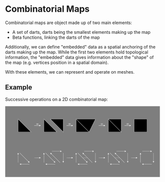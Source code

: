 # Combinatorial Maps

Combinatorial maps are object made up of two main elements:

- A set of darts, darts being the smallest elements making up the map
- Beta functions, linking the darts of the map

Additionally, we can define "embedded" data as a spatial anchoring of
the darts making up the map. While the first two elements hold topological
information, the "embedded" data gives information about the "shape" of 
the map (e.g. vertices position in a spatial domain).

With these elements, we can represent and operate on meshes. 

## Example

Successive operations on a 2D combinatorial map:

![TWOMAP_EXAMPLE](../images/TwoMapMesh.svg)

